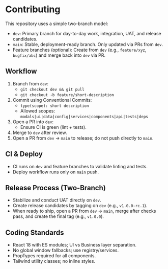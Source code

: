 # Contributing

This repository uses a simple two-branch model:

- `dev`: Primary branch for day-to-day work, integration, UAT, and release candidates.
- `main`: Stable, deployment-ready branch. Only updated via PRs from `dev`.
- Feature branches (optional): Create from `dev` (e.g., `feature/xyz`, `bugfix/abc`) and merge back
  into `dev` via PR.

## Workflow

1. Branch from `dev`:
   - `git checkout dev && git pull`
   - `git checkout -b feature/short-description`
2. Commit using Conventional Commits:
   - `type(scope): short description`
   - Allowed scopes: `modals|ui|data|config|services|components|api|tests|deps`
3. Open a PR into `dev`:
   - Ensure CI is green (lint + tests).
4. Merge to `dev` after review.
5. Open a PR from `dev` → `main` to release; do not push directly to `main`.

## CI & Deploy

- CI runs on `dev` and feature branches to validate linting and tests.
- Deploy workflow runs only on `main` push.

## Release Process (Two-Branch)

- Stabilize and conduct UAT directly on `dev`.
- Create release candidates by tagging on `dev` (e.g., `v1.0.0-rc.1`).
- When ready to ship, open a PR from `dev` → `main`, merge after checks pass, and create the final
  tag (e.g., `v1.0.0`).

## Coding Standards

- React 18 with ES modules; UI vs Business layer separation.
- No global window fallbacks; use registry/services.
- PropTypes required for all components.
- Tailwind utility classes; no inline styles.
